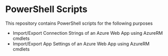 # PowerShell Scripts

This repository contains PowerShell scripts for the following purposes

- Import/Export Connection Strings of an Azure Web App using AzureRM cmdlets
- Import/Export App Settings of an Azure Web App using AzureRM cmdlets
